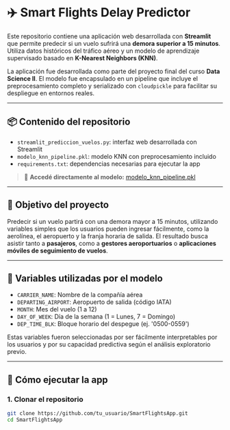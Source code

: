 # ✈️ Smart Flights Delay Predictor

Este repositorio contiene una aplicación web desarrollada con **Streamlit** que permite predecir si un vuelo sufrirá una **demora superior a 15 minutos**. Utiliza datos históricos del tráfico aéreo y un modelo de aprendizaje supervisado basado en **K-Nearest Neighbors (KNN)**.

La aplicación fue desarrollada como parte del proyecto final del curso **Data Science II**. El modelo fue encapsulado en un pipeline que incluye el preprocesamiento completo y serializado con `cloudpickle` para facilitar su despliegue en entornos reales.

---

## 📦 Contenido del repositorio

- `streamlit_prediccion_vuelos.py`: interfaz web desarrollada con Streamlit  
- `modelo_knn_pipeline.pkl`: modelo KNN con preprocesamiento incluido  
- `requirements.txt`: dependencias necesarias para ejecutar la app  

> 🎯 **Accedé directamente al modelo:** [modelo_knn_pipeline.pkl](https://drive.google.com/uc?export=download&id=1-WfkwXzHs1xJMZSOZM1bo5YSMe1TV5Rg)

---

## 🎯 Objetivo del proyecto

Predecir si un vuelo partirá con una demora mayor a 15 minutos, utilizando variables simples que los usuarios pueden ingresar fácilmente, como la aerolínea, el aeropuerto y la franja horaria de salida. El resultado busca asistir tanto a **pasajeros**, como a **gestores aeroportuarios** o **aplicaciones móviles de seguimiento de vuelos**.

---

## 📌 Variables utilizadas por el modelo

- `CARRIER_NAME`: Nombre de la compañía aérea  
- `DEPARTING_AIRPORT`: Aeropuerto de salida (código IATA)  
- `MONTH`: Mes del vuelo (1 a 12)  
- `DAY_OF_WEEK`: Día de la semana (1 = Lunes, 7 = Domingo)  
- `DEP_TIME_BLK`: Bloque horario del despegue (ej. '0500-0559')  

Estas variables fueron seleccionadas por ser fácilmente interpretables por los usuarios y por su capacidad predictiva según el análisis exploratorio previo.

---

## 🚀 Cómo ejecutar la app

### 1. Clonar el repositorio

```bash
git clone https://github.com/tu_usuario/SmartFlightsApp.git
cd SmartFlightsApp

